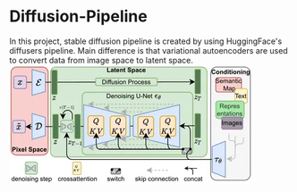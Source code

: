 # Diffusion-Pipeline
In this project, stable diffusion pipeline is created by using HuggingFace's diffusers pipeline. Main difference is that variational autoencoders are used to convert data from image space to latent space.
![Alt text](images/Stable_Diffusion_architecture.png?raw=true "Title")
